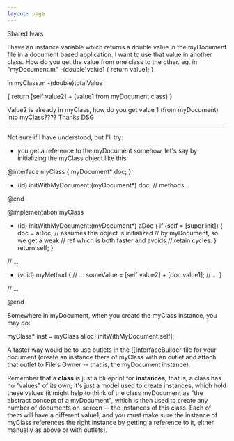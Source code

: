 ```yaml
---
layout: page
---
```



Shared Ivars

 I have an instance variable which returns a double value in the myDocument file in a document based application. I want to use that value in another class. How do you get the value from one class to the other. eg.
in "myDocument.m"
 -(double)value1 { return value1; }

in myClass.m -(double)totalValue

{ return [self value2] + (value1 from myDocument class) }

Value2 is already in myClass, how do you get value 1 (from myDocument)  into myClass???? Thanks DSG

----

Not sure if I have understood, but I'll try:
 - you get a reference to the myDocument somehow, let's say by initializing the myClass object like this:

 
 @interface myClass {
    myDocument* doc;
 }
 
 - (id) initWithMyDocument:(myDocument*) doc;
 // methods...
 
 @end
 
 @implementation myClass
 
 - (id) initWithMyDocument:(myDocument*) aDoc {
     if (self = [super init]) {
         doc = aDoc;  // assumes this object is initialized
                           // by myDocument, so we get a weak
                           // ref which is both faster and avoids
                           // retain cycles.
     }
     return self;
 }
 
 // ...
 
 - (void) myMethod {
    // ...
    someValue = [self value2] + [doc value1];
    // ...
 }
 
 // ...
 
 @end
 

Somewhere in myDocument, when you create the myClass instance, you may do:

  myClass* inst = myClass alloc] initWithMyDocument:self]; 

A faster way would be to use outlets in the [[InterfaceBuilder file for your document (create an instance there of myClass with an outlet and attach that outlet to File's Owner -- that is, the myDocument instance).

Remember that a **class** is just a blueprint for **instances**, that is, a class has no "values" of its own; it's just a model used to create instances, which hold these values (it might help to think of the class myDocument as "the abstract concept of a myDocument", which is then used to create any number of documents on-screen -- the instances of this class. Each of them will have a different value1, and you must make sure the instance of myClass references the right instance by getting a reference to it, either manually as above or with outlets).
